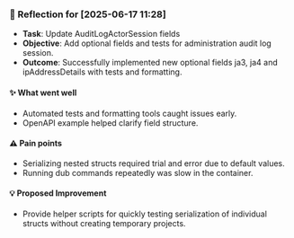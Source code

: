 ### :book: Reflection for [2025-06-17 11:28]
  - **Task**: Update AuditLogActorSession fields
  - **Objective**: Add optional fields and tests for administration audit log session.
  - **Outcome**: Successfully implemented new optional fields ja3, ja4 and ipAddressDetails with tests and formatting.

#### :sparkles: What went well
  - Automated tests and formatting tools caught issues early.
  - OpenAPI example helped clarify field structure.

#### :warning: Pain points
  - Serializing nested structs required trial and error due to default values.
  - Running dub commands repeatedly was slow in the container.

#### :bulb: Proposed Improvement
  - Provide helper scripts for quickly testing serialization of individual structs without creating temporary projects.
